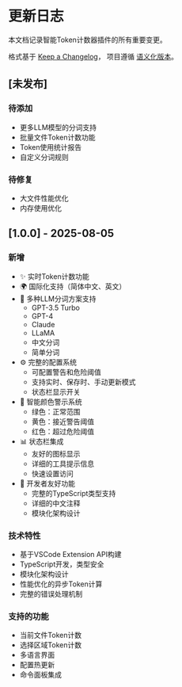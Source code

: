 # 更新日志

本文档记录智能Token计数器插件的所有重要变更。

格式基于 [Keep a Changelog](https://keepachangelog.com/zh-CN/1.0.0/)，
项目遵循 [语义化版本](https://semver.org/lang/zh-CN/)。

## [未发布]

### 待添加
- 更多LLM模型的分词支持
- 批量文件Token计数功能
- Token使用统计报告
- 自定义分词规则

### 待修复
- 大文件性能优化
- 内存使用优化

## [1.0.0] - 2025-08-05

### 新增
- ✨ 实时Token计数功能
- 🌍 国际化支持（简体中文、英文）
- 🤖 多种LLM分词方案支持
  - GPT-3.5 Turbo
  - GPT-4
  - Claude
  - LLaMA
  - 中文分词
  - 简单分词
- ⚙️ 完整的配置系统
  - 可配置警告和危险阈值
  - 支持实时、保存时、手动更新模式
  - 状态栏显示开关
- 🎨 智能颜色警示系统
  - 绿色：正常范围
  - 黄色：接近警告阈值
  - 红色：超过危险阈值
- 📊 状态栏集成
  - 友好的图标显示
  - 详细的工具提示信息
  - 快速设置访问
- 🔧 开发者友好功能
  - 完整的TypeScript类型支持
  - 详细的中文注释
  - 模块化架构设计

### 技术特性
- 基于VSCode Extension API构建
- TypeScript开发，类型安全
- 模块化架构设计
- 性能优化的异步Token计算
- 完整的错误处理机制

### 支持的功能
- 当前文件Token计数
- 选择区域Token计数
- 多语言界面
- 配置热更新
- 命令面板集成
